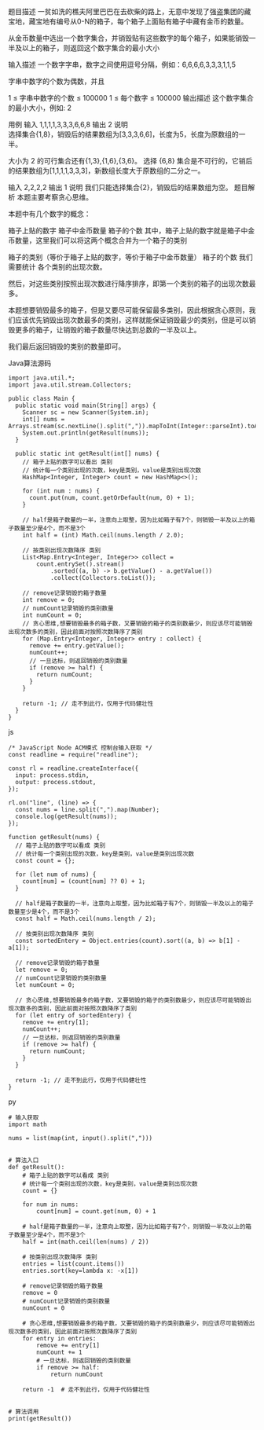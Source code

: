 题目描述
一贫如洗的樵夫阿里巴巴在去砍柴的路上，无意中发现了强盗集团的藏宝地，藏宝地有编号从0-N的箱子，每个箱子上面贴有箱子中藏有金币的数量。

从金币数量中选出一个数字集合，并销毁贴有这些数字的每个箱子，如果能销毁一半及以上的箱子，则返回这个数字集合的最小大小

输入描述
一个数字字串，数字之间使用逗号分隔，例如：6,6,6,6,3,3,3,1,1,5

字串中数字的个数为偶数，并且

1 ≤ 字串中数字的个数 ≤ 100000
1 ≤ 每个数字 ≤ 100000
输出描述
这个数字集合的最小大小，例如: 2

用例
输入	1,1,1,1,3,3,3,6,6,8
输出	2
说明	
选择集合{1,8}，销毁后的结果数组为[3,3,3,6,6]，长度为5，长度为原数组的一半。

大小为 2 的可行集合还有{1,3},{1,6},{3,6}。
选择 {6,8} 集合是不可行的，它销后的结果数组为[1,1,1,1,3,3,3]，新数组长度大于原数组的二分之一。

输入	2,2,2,2
输出	1
说明	我们只能选择集合{2}，销毁后的结果数组为空。
题目解析
本题主要考察贪心思维。

本题中有几个数字的概念：

箱子上贴的数字
箱子中金币数量
箱子的个数
其中，箱子上贴的数字就是箱子中金币数量，这里我们可以将这两个概念合并为一个箱子的类别

箱子的类别（等价于箱子上贴的数字，等价于箱子中金币数量）
箱子的个数
我们需要统计 各个类别的出现次数。

然后，对这些类别按照出现次数进行降序排序，即第一个类别的箱子的出现次数最多。

本题想要销毁最多的箱子，但是又要尽可能保留最多类别，因此根据贪心原则，我们应该优先销毁出现次数最多的类别，这样就能保证销毁最少的类别，但是可以销毁更多的箱子，让销毁的箱子数量尽快达到总数的一半及以上。

我们最后返回销毁的类别的数量即可。

Java算法源码

```
import java.util.*;
import java.util.stream.Collectors;
 
public class Main {
  public static void main(String[] args) {
    Scanner sc = new Scanner(System.in);
    int[] nums = Arrays.stream(sc.nextLine().split(",")).mapToInt(Integer::parseInt).toArray();
    System.out.println(getResult(nums));
  }
 
  public static int getResult(int[] nums) {
    // 箱子上贴的数字可以看出 类别
    // 统计每一个类别出现的次数，key是类别，value是类别出现次数
    HashMap<Integer, Integer> count = new HashMap<>();
 
    for (int num : nums) {
      count.put(num, count.getOrDefault(num, 0) + 1);
    }
 
    // half是箱子数量的一半，注意向上取整，因为比如箱子有7个，则销毁一半及以上的箱子数量至少是4个，而不是3个
    int half = (int) Math.ceil(nums.length / 2.0);
 
    // 按类别出现次数降序 类别
    List<Map.Entry<Integer, Integer>> collect =
        count.entrySet().stream()
            .sorted((a, b) -> b.getValue() - a.getValue())
            .collect(Collectors.toList());
 
    // remove记录销毁的箱子数量
    int remove = 0;
    // numCount记录销毁的类别数量
    int numCount = 0;
    // 贪心思维,想要销毁最多的箱子数，又要销毁的箱子的类别数最少，则应该尽可能销毁出现次数多的类别，因此前面对按照次数降序了类别
    for (Map.Entry<Integer, Integer> entry : collect) {
      remove += entry.getValue();
      numCount++;
      // 一旦达标，则返回销毁的类别数量
      if (remove >= half) {
        return numCount;
      }
    }
 
    return -1; // 走不到此行，仅用于代码健壮性
  }
}
```

js

```
/* JavaScript Node ACM模式 控制台输入获取 */
const readline = require("readline");
 
const rl = readline.createInterface({
  input: process.stdin,
  output: process.stdout,
});
 
rl.on("line", (line) => {
  const nums = line.split(",").map(Number);
  console.log(getResult(nums));
});
 
function getResult(nums) {
  // 箱子上贴的数字可以看成 类别
  // 统计每一个类别出现的次数，key是类别，value是类别出现次数
  const count = {};
 
  for (let num of nums) {
    count[num] = (count[num] ?? 0) + 1;
  }
 
  // half是箱子数量的一半，注意向上取整，因为比如箱子有7个，则销毁一半及以上的箱子数量至少是4个，而不是3个
  const half = Math.ceil(nums.length / 2);
 
  // 按类别出现次数降序 类别
  const sortedEntery = Object.entries(count).sort((a, b) => b[1] - a[1]);
 
  // remove记录销毁的箱子数量
  let remove = 0;
  // numCount记录销毁的类别数量
  let numCount = 0;
 
  // 贪心思维,想要销毁最多的箱子数，又要销毁的箱子的类别数最少，则应该尽可能销毁出现次数多的类别，因此前面对按照次数降序了类别
  for (let entry of sortedEntery) {
    remove += entry[1];
    numCount++;
    // 一旦达标，则返回销毁的类别数量
    if (remove >= half) {
      return numCount;
    }
  }
 
  return -1; // 走不到此行，仅用于代码健壮性
}
```

py

```
# 输入获取
import math
 
nums = list(map(int, input().split(",")))
 
 
# 算法入口
def getResult():
    # 箱子上贴的数字可以看成 类别
    # 统计每一个类别出现的次数，key是类别，value是类别出现次数
    count = {}
 
    for num in nums:
        count[num] = count.get(num, 0) + 1
 
    # half是箱子数量的一半，注意向上取整，因为比如箱子有7个，则销毁一半及以上的箱子数量至少是4个，而不是3个
    half = int(math.ceil(len(nums) / 2))
 
    # 按类别出现次数降序 类别
    entries = list(count.items())
    entries.sort(key=lambda x: -x[1])
 
    # remove记录销毁的箱子数量
    remove = 0
    # numCount记录销毁的类别数量
    numCount = 0
 
    # 贪心思维,想要销毁最多的箱子数，又要销毁的箱子的类别数最少，则应该尽可能销毁出现次数多的类别，因此前面对按照次数降序了类别
    for entry in entries:
        remove += entry[1]
        numCount += 1
        # 一旦达标，则返回销毁的类别数量
        if remove >= half:
            return numCount
 
    return -1  # 走不到此行，仅用于代码健壮性
 
 
# 算法调用
print(getResult())
```

